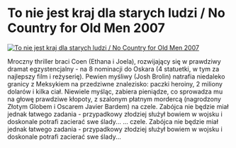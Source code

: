 To nie jest kraj dla starych ludzi / No Country for Old Men 2007 
=============
[![To nie jest kraj dla starych ludzi / No Country for Old Men 2007 ](http://vidos.pl/images/player.gif)](http://vidos.pl/to-nie-jest-kraj-dla-starych-ludzi-no-country-for-old-men-2007)

 Mroczny thriller braci Coen (Ethana i Joela), rozwijający się w prawdziwy dramat egzystencjalny - na 8 nominacji do Oskara (4 statuetki, w tym za najlepszy film i reżyserię). Pewien myśliwy (Josh Brolin) natrafia niedaleko granicy z Meksykiem na przedziwne znalezisko: paczki heroiny, 2 miliony dolarów i kilka ciał. Niewiele myśląc, zabiera pieniądze, co sprowadza mu na głowę prawdziwe kłopoty, z szalonym płatnym mordercą (nagrodzony Złotym Globem i Oscarem Javier Bardem) na czele. Zabójca nie będzie miał jednak łatwego zadania - przypadkowy złodziej służył bowiem w wojsku i doskonale potrafi zacierać swe ślady...   ... czele. Zabójca nie będzie miał jednak łatwego zadania - przypadkowy złodziej służył bowiem w wojsku i doskonale potrafi zacierać swe ślady...
